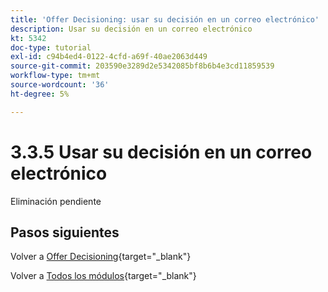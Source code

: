 ```yaml
---
title: 'Offer Decisioning: usar su decisión en un correo electrónico'
description: Usar su decisión en un correo electrónico
kt: 5342
doc-type: tutorial
exl-id: c94b4ed4-0122-4cfd-a69f-40ae2063d449
source-git-commit: 203590e3289d2e5342085bf8b6b4e3cd11859539
workflow-type: tm+mt
source-wordcount: '36'
ht-degree: 5%

---
```


# 3.3.5 Usar su decisión en un correo electrónico

Eliminación pendiente

## Pasos siguientes

Volver a [Offer Decisioning](offer-decisioning.md){target="_blank"}

Volver a [Todos los módulos](./../../../../overview.md){target="_blank"}

